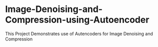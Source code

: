 # Image-Denoising-and-Compression-using-Autoencoder
This Project Demonstrates use of Autencoders for Image Denoising and Compression  
